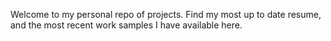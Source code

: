 Welcome to my personal repo of projects. Find my most up to date resume, and the most recent work samples I have available here. 